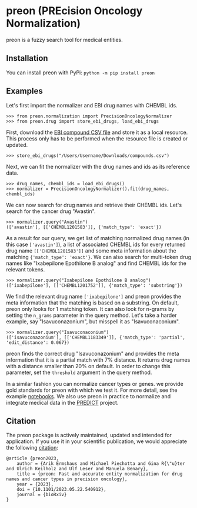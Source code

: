 # preon (PREcision Oncology Normalization)
preon is a fuzzy search tool for medical entities.

## Installation

You can install preon with PyPi:
`python -m pip install preon`

## Examples

Let's first import the normalizer and EBI drug names with CHEMBL ids.

```python3
>>> from preon.normalization import PrecisionOncologyNormalizer
>>> from preon.drug import store_ebi_drugs, load_ebi_drugs
```

First, download the <a href="https://www.ebi.ac.uk/chembl/g/#search_results/compounds">EBI compound CSV file</a> and store it as a local resource. This process only has to be performed when the resource file is created or updated. 

```python3
>>> store_ebi_drugs("/Users/Username/Downloads/compounds.csv")
```

Next, we can fit the normalizer with the drug names and ids as its reference data.

```python3
>>> drug_names, chembl_ids = load_ebi_drugs()
>>> normalizer = PrecisionOncologyNormalizer().fit(drug_names, chembl_ids)
```

We can now search for drug names and retrieve their CHEMBL ids. Let's search for the cancer drug "Avastin".

```python3
>>> normalizer.query("Avastin")
(['avastin'], [['CHEMBL1201583']], {'match_type': 'exact'})
```

As a result for our query, we get list of matching normalized drug names (in this case `['avastin']`), a list of associated CHEMBL ids for every returned drug name `[['CHEMBL1201583']]` and some meta information about the matching `{'match_type': 'exact'}`. We can also search for multi-token drug names like "Ixabepilone Epothilone B analog" and find CHEMBL ids for the relevant tokens.

```python3
>>> normalizer.query("Ixabepilone Epothilone B analog")
(['ixabepilone'], [['CHEMBL1201752']], {'match_type': 'substring'})
```

We find the relevant drug name `['ixabepilone']` and preon provides the meta information that the matching is based on a substring. On default, preon only looks for 1 matching token. It can also look for n-grams by setting the `n_grams` parameter in the query method. Let's take a harder example, say "Isavuconazonium", but misspell it as "Isavuconaconium".

```python3
>>> normalizer.query("Isavuconaconium")
(['isavuconazonium'], [['CHEMBL1183349']], {'match_type': 'partial', 'edit_distance': 0.067})
```

preon finds the correct drug "Isavuconazonium" and provides the meta information that it is a partial match with 7% distance. It returns drug names with a distance smaller than 20% on default. In order to change this parameter, set the `threshold` argument in the query method.

In a similar fashion you can normalize cancer types or genes. we provide gold standards for preon with which we test it. For more detail, see the example <a href="https://github.com/ermshaua/preon/tree/main/preon/examples">notebooks</a>. We also use preon in practice to normalize and integrate medical data in the <a href="https://predict.informatik.hu-berlin.de/">PREDICT</a> project.

## Citation

The preon package is actively maintained, updated and intended for application. If you use it in your scientific publication, we would appreciate the following <a href="https://doi.org/10.1101/2023.05.22.540912" target="_blank">citation</a>:

```
@article {preon2023,
	author = {Arik Ermshaus and Michael Piechotta and Gina R{\"u}ter and Ulrich Keilholz and Ulf Leser and Manuela Benary},
	title = {preon: Fast and accurate entity normalization for drug names and cancer types in precision oncology},
	year = {2023},
	doi = {10.1101/2023.05.22.540912},
	journal = {bioRxiv}
}
```

